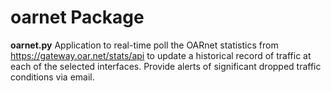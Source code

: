 # oarnet Package

**oarnet.py** Application to real-time poll the OARnet statistics from https://gateway.oar.net/stats/api to update
a historical record of traffic at each of the selected interfaces. 
Provide alerts of significant dropped traffic conditions via email.

